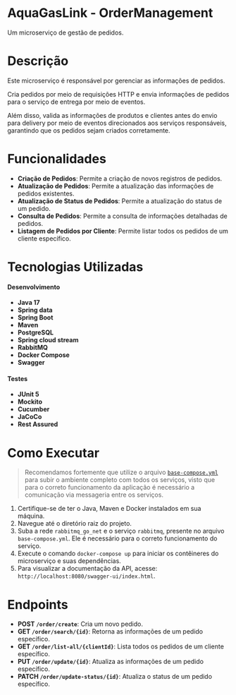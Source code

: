 # AquaGasLink - OrderManagement
Um microserviço de gestão de pedidos.

# Descrição
Este microserviço é responsável por gerenciar as informações de pedidos.

Cria pedidos por meio de requisições HTTP e envia informações de pedidos para o serviço de entrega por meio de eventos.

Além disso, valida as informações de produtos e clientes antes do envio para delivery por meio de eventos direcionados
aos serviços responsáveis, garantindo que os pedidos sejam criados corretamente.

# Funcionalidades
- **Criação de Pedidos**: Permite a criação de novos registros de pedidos.
- **Atualização de Pedidos**: Permite a atualização das informações de pedidos existentes.
- **Atualização de Status de Pedidos**: Permite a atualização do status de um pedido.
- **Consulta de Pedidos**: Permite a consulta de informações detalhadas de pedidos.
- **Listagem de Pedidos por Cliente**: Permite listar todos os pedidos de um cliente específico.

# Tecnologias Utilizadas
#### Desenvolvimento
- **Java 17**
- **Spring data**
- **Spring Boot**
- **Maven**
- **PostgreSQL**
- **Spring cloud stream**
- **RabbitMQ**
- **Docker Compose**
- **Swagger**
#### Testes
- **JUnit 5**
- **Mockito**
- **Cucumber**
- **JaCoCo**
- **Rest Assured**

# Como Executar
> Recomendamos fortemente que utilize o arquivo [`base-compose.yml`](https://github.com/4adjt-group10/aquaGasLink) para subir o ambiente completo com todos os serviços,
> visto que para o correto funcionamento da aplicação é necessário a comunicação via messageria entre os serviços.
1. Certifique-se de ter o Java, Maven e Docker instalados em sua máquina.
2. Navegue até o diretório raiz do projeto.
3. Suba a rede `rabbitmq_go_net` e o serviço `rabbitmq`, presente no arquivo `base-compose.yml`. Ele é necessário para o correto funcionamento do serviço.
4. Execute o comando `docker-compose up` para iniciar os contêineres do microserviço e suas dependências.
5. Para visualizar a documentação da API, acesse: `http://localhost:8080/swagger-ui/index.html`.

# Endpoints
- **POST `/order/create`**: Cria um novo pedido.
- **GET `/order/search/{id}`**: Retorna as informações de um pedido específico.
- **GET `/order/list-all/{clientId}`**: Lista todos os pedidos de um cliente específico.
- **PUT `/order/update/{id}`**: Atualiza as informações de um pedido específico.
- **PATCH `/order/update-status/{id}`**: Atualiza o status de um pedido específico.